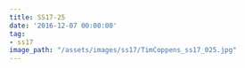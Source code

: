 ```yaml
---
title: SS17-25
date: '2016-12-07 00:00:00'
tag:
- ss17
image_path: "/assets/images/ss17/TimCoppens_ss17_025.jpg"
---
```

